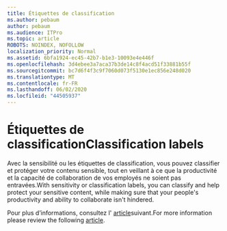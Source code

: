 ```yaml
---
title: Étiquettes de classification
ms.author: pebaum
author: pebaum
ms.audience: ITPro
ms.topic: article
ROBOTS: NOINDEX, NOFOLLOW
localization_priority: Normal
ms.assetid: 6bfa1924-ec45-42b7-b1e3-10093e4e446f
ms.openlocfilehash: 3d4ebee3a7aca37b3de14c8f4acd51f33881b55f
ms.sourcegitcommit: bc7d6f4f3c9f7060d073f5130e1ec856e248d020
ms.translationtype: MT
ms.contentlocale: fr-FR
ms.lasthandoff: 06/02/2020
ms.locfileid: "44505937"
---
```

# <a name="classification-labels"></a><span data-ttu-id="e531c-102">Étiquettes de classification</span><span class="sxs-lookup"><span data-stu-id="e531c-102">Classification labels</span></span>

<span data-ttu-id="e531c-103">Avec la sensibilité ou les étiquettes de classification, vous pouvez classifier et protéger votre contenu sensible, tout en veillant à ce que la productivité et la capacité de collaboration de vos employés ne soient pas entravées.</span><span class="sxs-lookup"><span data-stu-id="e531c-103">With sensitivity or classification labels, you can classify and help protect your sensitive content, while making sure that your people's productivity and ability to collaborate isn't hindered.</span></span>

<span data-ttu-id="e531c-104">Pour plus d’informations, consultez l' [article](https://docs.microsoft.com/microsoft-365/compliance/sensitivity-labels)suivant.</span><span class="sxs-lookup"><span data-stu-id="e531c-104">For more information please review the following [article](https://docs.microsoft.com/microsoft-365/compliance/sensitivity-labels).</span></span>
